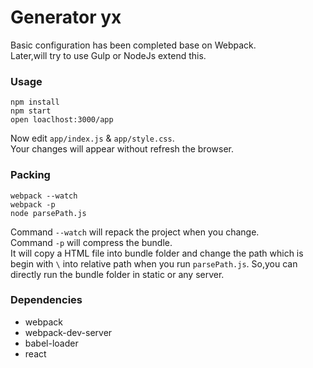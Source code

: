 # Generator yx
Basic configuration has been completed base on Webpack.  
Later,will try to use Gulp or NodeJs extend this.

### Usage

```
npm install
npm start
open loaclhost:3000/app
```

Now edit `app/index.js` & `app/style.css`.  
Your changes will appear without refresh the browser.

### Packing

```
webpack --watch
webpack -p
node parsePath.js
```
Command `--watch` will repack the project when you change.  
Command `-p` will compress the bundle.    
It will copy a HTML file into bundle folder and change the path which is begin with `\` into relative path when you run `parsePath.js`. So,you can directly run the bundle folder in static or any server.

### Dependencies
* webpack
* webpack-dev-server
* babel-loader
* react
